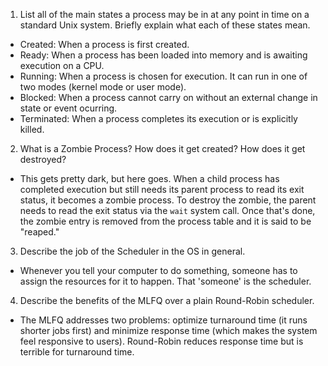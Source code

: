 1. List all of the main states a process may be in at any point in time on a standard Unix system. Briefly explain what each of these states mean.
- Created: When a process is first created.
- Ready: When a process has been loaded into memory and is awaiting execution on a CPU.
- Running: When a process is chosen for execution. It can run in one of two modes (kernel mode or user mode).
- Blocked: When a process cannot carry on without an external change in state or event ocurring.
- Terminated: When a process completes its execution or is explicitly killed.

2. What is a Zombie Process? How does it get created? How does it get destroyed?
- This gets pretty dark, but here goes.
When a child process has completed execution but still needs its parent process to read its exit status, it becomes a zombie process.
To destroy the zombie, the parent needs to read the exit status via the `wait` system call. Once that's done, the zombie entry is removed from the process table and it is said to be "reaped."

3. Describe the job of the Scheduler in the OS in general.
- Whenever you tell your computer to do something, someone has to assign the resources for it to happen. That 'someone' is the scheduler.

4. Describe the benefits of the MLFQ over a plain Round-Robin scheduler.
- The MLFQ addresses two problems: optimize turnaround time (it runs shorter jobs first) and minimize response time (which makes the system feel responsive to users). Round-Robin reduces response time but is terrible for turnaround time.
